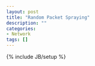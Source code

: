 ```yaml
---
layout: post
title: "Random Packet Spraying"
description: ""
categories: 
- Network
tags: []
---
```

{% include JB/setup %}
